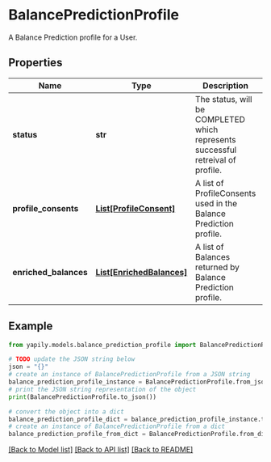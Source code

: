 # BalancePredictionProfile

A Balance Prediction profile for a User.

## Properties

Name | Type | Description | Notes
------------ | ------------- | ------------- | -------------
**status** | **str** | The status, will be COMPLETED which represents successful retreival of profile. | [optional] 
**profile_consents** | [**List[ProfileConsent]**](ProfileConsent.md) | A list of ProfileConsents used in the Balance Prediction profile. | [optional] 
**enriched_balances** | [**List[EnrichedBalances]**](EnrichedBalances.md) | A list of Balances returned by Balance Prediction profile. | [optional] 

## Example

```python
from yapily.models.balance_prediction_profile import BalancePredictionProfile

# TODO update the JSON string below
json = "{}"
# create an instance of BalancePredictionProfile from a JSON string
balance_prediction_profile_instance = BalancePredictionProfile.from_json(json)
# print the JSON string representation of the object
print(BalancePredictionProfile.to_json())

# convert the object into a dict
balance_prediction_profile_dict = balance_prediction_profile_instance.to_dict()
# create an instance of BalancePredictionProfile from a dict
balance_prediction_profile_from_dict = BalancePredictionProfile.from_dict(balance_prediction_profile_dict)
```
[[Back to Model list]](../README.md#documentation-for-models) [[Back to API list]](../README.md#documentation-for-api-endpoints) [[Back to README]](../README.md)


